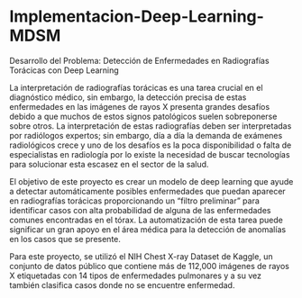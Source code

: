 # Implementacion-Deep-Learning-MDSM
Desarrollo del Problema: Detección de Enfermedades en Radiografías Torácicas con Deep Learning

La interpretación de radiografías torácicas es una tarea crucial en el diagnóstico médico, sin embargo, la detección precisa de estas enfermedades en las imágenes de rayos X presenta grandes desafíos debido a que muchos de estos signos patológicos suelen sobreponerse sobre otros. La interpretación de estas radiografías deben ser interpretadas por radiólogos expertos; sin embargo, día a día la demanda de exámenes radiológicos crece y uno de los desafíos es la poca disponibilidad o falta de especialistas en radiología por lo existe la necesidad de buscar tecnologías para solucionar esta escasez en el sector de la salud.

El objetivo de este proyecto es crear un modelo de deep learning que ayude a detectar automáticamente posibles enfermedades que puedan aparecer en radiografías torácicas proporcionando un “filtro preliminar” para identificar casos con alta probabilidad de alguna de las enfermedades comunes encontradas en el tórax. La automatización de esta tarea puede significar un gran apoyo en el área médica para la detección de anomalías en los casos que se presente.

Para este proyecto, se utilizó el NIH Chest X-ray Dataset de Kaggle, un conjunto de datos público que contiene más de 112,000 imágenes de rayos X etiquetadas con 14 tipos de enfermedades pulmonares y a su vez también clasifica casos donde no se encuentre enfermedad. 

